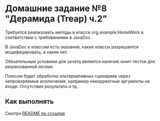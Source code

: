 # Домашние задание №8 "Дерамида (Treap) ч.2"

Требуется реализовать методы в классе org.example.HomeWork в соответствии с требованиями в JavaDoc.

В JavaDoc к классам есть указания, какие классы разрешается модифицировать, а какие нет.

Обязательным условием для зачета является наличие юнит-тестов для реализованной логики.

Плюсом будет обработка альтернативных сценариев через непроверяемые исключения, например некорректные аргументы на входе. Отсутствие результата и тд.

## Как выполнять
Смотри [README по сссылке](https://github.com/algorithm-course-practice/HW-readme/tree/main)